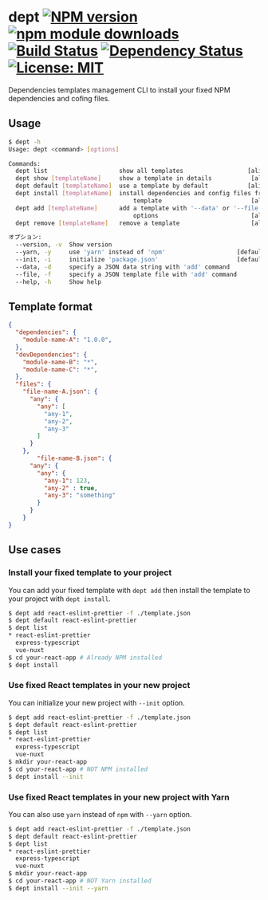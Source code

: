# dept [![NPM version][npm-image]][npm-url] [![npm module downloads][npm-downloads-image]][npm-downloads-url] [![Build Status][travis-image]][travis-url] [![Dependency Status][depstat-image]][depstat-url] [![License: MIT][license-image]][license-url]

Dependencies templates management CLI to install your fixed NPM dependencies and cofing files.

## Usage

```bash
$ dept -h
Usage: dept <command> [options]

Commands:
  dept list                    show all templates                  [aliases: ls]
  dept show [templateName]     show a template in details           [aliases: s]
  dept default [templateName]  use a template by default           [aliases: df]
  dept install [templateName]  install dependencies and config files from a
                                   template                         [aliases: i]
  dept add [templateName]      add a template with '--data' or '--file'
                                   options                          [aliases: a]
  dept remove [templateName]   remove a template                    [aliases: r]

オプション:
  --version, -v  Show version                                          [boolean]
  --yarn, -y     use 'yarn' instead of 'npm'                    [default: false]
  --init, -i     initialize 'package.json'                      [default: false]
  --data, -d     specify a JSON data string with 'add' command          [string]
  --file, -f     specify a JSON template file with 'add' command        [string]
  --help, -h     Show help                                             [boolean]
```

## Template format

```json
{
  "dependencies": {
    "module-name-A": "1.0.0",
  },
  "devDependencies": {
    "module-name-B": "*",
    "module-name-C": "*",
  },
  "files": {
    "file-name-A.json": {
      "any": {
        "any": [
          "any-1",
          "any-2",
          "any-3"
        ]
      }
    },
        "file-name-B.json": {
      "any": {
        "any": {
          "any-1": 123,
          "any-2" : true,
          "any-3": "something"
        }
      }
    }
}

```

## Use cases

### Install your fixed template to your project

You can add your fixed template with `dept add` then install the template to your project with `dept install`.

```bash
$ dept add react-eslint-prettier -f ./template.json
$ dept default react-eslint-prettier
$ dept list
* react-eslint-prettier
  express-typescript
  vue-nuxt
$ cd your-react-app # Already NPM installed
$ dept install
```

### Use fixed React templates in your new project

You can initialize your new project with `--init` option.

```bash
$ dept add react-eslint-prettier -f ./template.json
$ dept default react-eslint-prettier
$ dept list
* react-eslint-prettier
  express-typescript
  vue-nuxt
$ mkdir your-react-app
$ cd your-react-app # NOT NPM installed
$ dept install --init
```

### Use fixed React templates in your new project with Yarn

You can also use `yarn` instead of `npm` with `--yarn` option.

```bash
$ dept add react-eslint-prettier -f ./template.json
$ dept default react-eslint-prettier
$ dept list
* react-eslint-prettier
  express-typescript
  vue-nuxt
$ mkdir your-react-app
$ cd your-react-app # NOT Yarn installed
$ dept install --init --yarn
```

[npm-url]: https://npmjs.org/package/dept
[npm-image]: https://badge.fury.io/js/dept.svg
[npm-downloads-url]: https://npmjs.org/package/dept
[npm-downloads-image]: https://img.shields.io/npm/dt/dept.svg
[travis-url]: https://travis-ci.org/keidrun/dept
[travis-image]: https://secure.travis-ci.org/keidrun/dept.svg?branch=master
[depstat-url]: https://david-dm.org/keidrun/dept
[depstat-image]: https://david-dm.org/keidrun/dept.svg
[license-url]: https://opensource.org/licenses/MIT
[license-image]: https://img.shields.io/badge/License-MIT-yellow.svg
